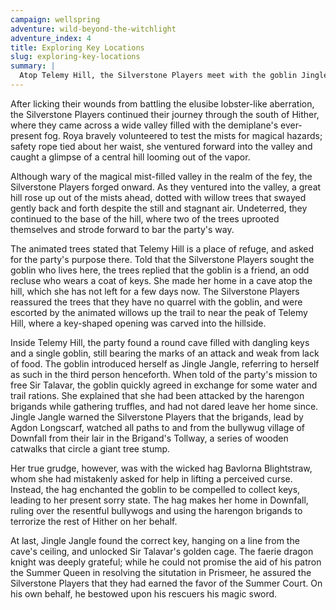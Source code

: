 ```yaml
---
campaign: wellspring
adventure: wild-beyond-the-witchlight
adventure_index: 4
title: Exploring Key Locations
slug: exploring-key-locations
summary: |
  Atop Telemy Hill, the Silverstone Players meet with the goblin Jingle Jangle, a victim of the hag's curse and thief of the key to Sir Talavar's golden cage.
---
```


After licking their wounds from battling the elusibe lobster-like aberration, the Silverstone Players continued their journey through the south of Hither, where they came across a wide valley filled with the demiplane's ever-present fog. Roya bravely volunteered to test the mists for magical hazards; safety rope tied about her waist, she ventured forward into the valley and caught a glimpse of a central hill looming out of the vapor.

Although wary of the magical mist-filled valley in the realm of the fey, the Silverstone Players forged onward. As they ventured into the valley, a great hill rose up out of the mists ahead, dotted with willow trees that swayed gently back and forth despite the still and stagnant air. Undeterred, they continued to the base of the hill, where two of the trees uprooted themselves and strode forward to bar the party's way.

The animated trees stated that Telemy Hill is a place of refuge, and asked for the party's purpose there. Told that the Silverstone Players sought the goblin who lives here, the trees replied that the goblin is a friend, an odd recluse who wears a coat of keys. She made her home in a cave atop the hill, which she has not left for a few days now. The Silverstone Players reassured the trees that they have no quarrel with the goblin, and were escorted by the animated willows up the trail to near the peak of Telemy Hill, where a key-shaped opening was carved into the hillside.

Inside Telemy Hill, the party found a round cave filled with dangling keys and a single goblin, still bearing the marks of an attack and weak from lack of food. The goblin introduced herself as Jingle Jangle, referring to herself as such in the third person henceforth. When told of the party's mission to free Sir Talavar, the goblin quickly agreed in exchange for some water and trail rations. She explained that she had been attacked by the harengon brigands while gathering truffles, and had not dared leave her home since. Jingle Jangle warned the Silverstone Players that the brigands, lead by Agdon Longscarf, watched all paths to and from the bullywug village of Downfall from their lair in the Brigand's Tollway, a series of wooden catwalks that circle a giant tree stump.

Her true grudge, however, was with the wicked hag Bavlorna Blightstraw, whom she had mistakenly asked for help in lifting a perceived curse. Instead, the hag enchanted the goblin to be compelled to collect keys, leading to her present sorry state. The hag makes her home in Downfall, ruling over the resentful bullywogs and using the harengon brigands to terrorize the rest of Hither on her behalf.

At last, Jingle Jangle found the correct key, hanging on a line from the cave's ceiling, and unlocked Sir Talavar's golden cage. The faerie dragon knight was deeply grateful; while he could not promise the aid of his patron the Summer Queen in resolving the situtation in Prismeer, he assured the Silverstone Players that they had earned the favor of the Summer Court. On his own behalf, he bestowed upon his rescuers his magic sword.
